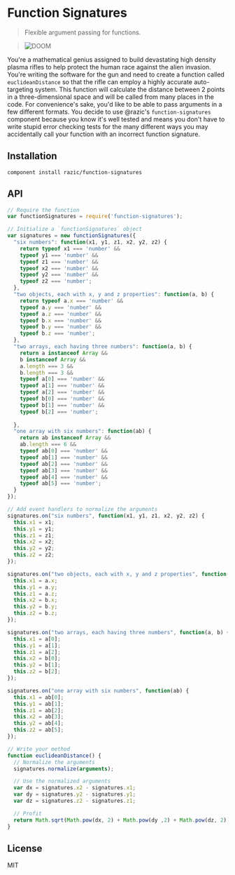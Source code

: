 # Function Signatures

> Flexible argument passing for functions.

> ![DOOM](http://cdn-www.cracked.com/articleimages/dan/weapons2/PHASR2.jpg)

You're a mathematical genius assigned to build devastating high density plasma
rifles to help protect the human race against the alien invasion. You're writing
the software for the gun and need to create a function called
`euclideanDistance` so that the rifle can employ a highly accurate
auto-targeting system. This function will calculate the distance between 2
points in a three-dimensional space and will be called from many places in the
code. For convenience's sake, you'd like to be able to pass arguments in a
few different formats. You decide to use @razic's `function-signatures`
component because you know it's well tested and means you don't have to write
stupid error checking tests for the many different ways you may accidentally
call your function with an incorrect function signature.

## Installation

`component install razic/function-signatures`

## API

```javascript
// Require the function
var functionSignatures = require('function-signatures');

// Initialize a `functionSignatures` object
var signatures = new functionSignatures({
  "six numbers": function(x1, y1, z1, x2, y2, z2) {
    return typeof x1 === 'number' &&
    typeof y1 === 'number' &&
    typeof z1 === 'number' &&
    typeof x2 === 'number' &&
    typeof y2 === 'number' &&
    typeof z2 === 'number';
  },
  "two objects, each with x, y and z properties": function(a, b) {
    return typeof a.x === 'number' &&
    typeof a.y === 'number' &&
    typeof a.z === 'number' &&
    typeof b.x === 'number' &&
    typeof b.y === 'number' &&
    typeof b.z === 'number';
  },
  "two arrays, each having three numbers": function(a, b) {
    return a instanceof Array &&
    b instanceof Array &&
    a.length === 3 &&
    b.length === 3 &&
    typeof a[0] === 'number' &&
    typeof a[1] === 'number' &&
    typeof a[2] === 'number' &&
    typeof b[0] === 'number' &&
    typeof b[1] === 'number' &&
    typeof b[2] === 'number';
    
  },
  "one array with six numbers": function(ab) {
    return ab instanceof Array &&
    ab.length === 6 &&
    typeof ab[0] === 'number' &&
    typeof ab[1] === 'number' &&
    typeof ab[2] === 'number' &&
    typeof ab[3] === 'number' &&
    typeof ab[4] === 'number' &&
    typeof ab[5] === 'number';
  }
});

// Add event handlers to normalize the arguments
signatures.on("six numbers", function(x1, y1, z1, x2, y2, z2) {
  this.x1 = x1;
  this.y1 = y1;
  this.z1 = z1;
  this.x2 = x2;
  this.y2 = y2;
  this.z2 = z2;
});

signatures.on("two objects, each with x, y and z properties", function(a, b) {
  this.x1 = a.x;
  this.y1 = a.y;
  this.z1 = a.z;
  this.x2 = b.x;
  this.y2 = b.y;
  this.z2 = b.z;
});

signatures.on("two arrays, each having three numbers", function(a, b) {
  this.x1 = a[0];
  this.y1 = a[1];
  this.z1 = a[2];
  this.x2 = b[0];
  this.y2 = b[1];
  this.z2 = b[2];
});

signatures.on("one array with six numbers", function(ab) {
  this.x1 = ab[0];
  this.y1 = ab[1];
  this.z1 = ab[2];
  this.x2 = ab[3];
  this.y2 = ab[4];
  this.z2 = ab[5];
});

// Write your method
function euclideanDistance() {
  // Normalize the arguments
  signatures.normalize(arguments);

  // Use the normalized arguments
  var dx = signatures.x2 - signatures.x1;
  var dy = signatures.y2 - signatures.y1;
  var dz = signatures.z2 - signatures.z1;

  // Profit
  return Math.sqrt(Math.pow(dx, 2) + Math.pow(dy ,2) + Math.pow(dz, 2));
}
```

## License

MIT
